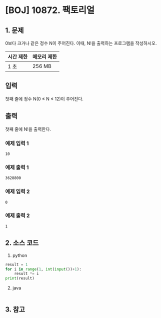 # [BOJ] 10872. 팩토리얼

## 1. 문제

0보다 크거나 같은 정수 N이 주어진다. 이때, N!을 출력하는 프로그램을 작성하시오.


| 시간 제한 | 메모리 제한 |
|:------|:-------| 
| 1 초   | 256 MB |


## 입력

첫째 줄에 정수 N(0 ≤ N ≤ 12)이 주어진다.


## 출력

첫째 줄에 N!을 출력한다.


### 예제 입력 1

```
10
```

### 예제 출력 1

```
3628800
```


### 예제 입력 2

```
0
```

### 예제 출력 2

```
1
```



## 2. 소스 코드

1. python

```python
result = 1
for i in range(1, int(input())+1):
    result *= i
print(result)
```

2. java

```java

```


## 3. 참고

```

```



